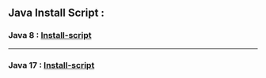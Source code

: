 ## Java Install Script :

### Java 8 : [Install-script](Java%20Download%20Script/java8.sh)
-----------------------------------------------------------------
### Java 17 : [Install-script](Java%20Download%20Script/java17.sh)
